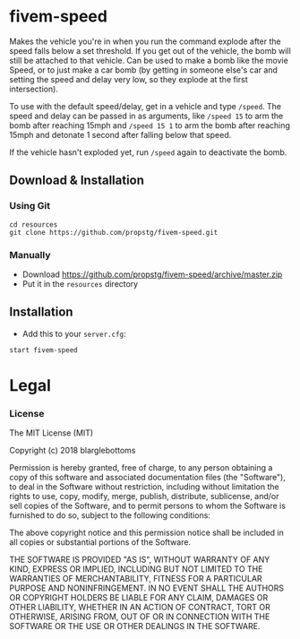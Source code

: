# fivem-speed
Makes the vehicle you're in when you run the command explode after the speed falls below a set threshold. If you get out of the vehicle, the bomb will still be attached to that vehicle. Can be used to make a bomb like the movie Speed, or to just make a car bomb (by getting in someone else's car and setting the speed and delay very low, so they explode at the first intersection).

To use with the default speed/delay, get in a vehicle and type `/speed`. The speed and delay can be passed in as arguments, like `/speed 15` to arm the bomb after reaching 15mph and `/speed 15 1` to arm the bomb after reaching 15mph and detonate 1 second after falling below that speed.

If the vehicle hasn't exploded yet, run `/speed` again to deactivate the bomb.

## Download & Installation

### Using Git
```
cd resources
git clone https://github.com/propstg/fivem-speed.git
```

### Manually
- Download https://github.com/propstg/fivem-speed/archive/master.zip
- Put it in the `resources` directory

## Installation
- Add this to your `server.cfg`:

```
start fivem-speed
```

# Legal
### License
The MIT License (MIT)

Copyright (c) 2018 blarglebottoms

Permission is hereby granted, free of charge, to any person obtaining a copy of this software and associated documentation files (the "Software"), to deal in the Software without restriction, including without limitation the rights to use, copy, modify, merge, publish, distribute, sublicense, and/or sell copies of the Software, and to permit persons to whom the Software is furnished to do so, subject to the following conditions:

The above copyright notice and this permission notice shall be included in all copies or substantial portions of the Software.

THE SOFTWARE IS PROVIDED "AS IS", WITHOUT WARRANTY OF ANY KIND, EXPRESS OR IMPLIED, INCLUDING BUT NOT LIMITED TO THE WARRANTIES OF MERCHANTABILITY, FITNESS FOR A PARTICULAR PURPOSE AND NONINFRINGEMENT. IN NO EVENT SHALL THE AUTHORS OR COPYRIGHT HOLDERS BE LIABLE FOR ANY CLAIM, DAMAGES OR OTHER LIABILITY, WHETHER IN AN ACTION OF CONTRACT, TORT OR OTHERWISE, ARISING FROM, OUT OF OR IN CONNECTION WITH THE SOFTWARE OR THE USE OR OTHER DEALINGS IN THE SOFTWARE.